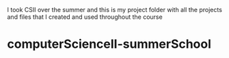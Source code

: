 I took CSII over the summer and this is my project folder with all the projects and files that I created and used throughout the course
# computerScienceII-summerSchool
